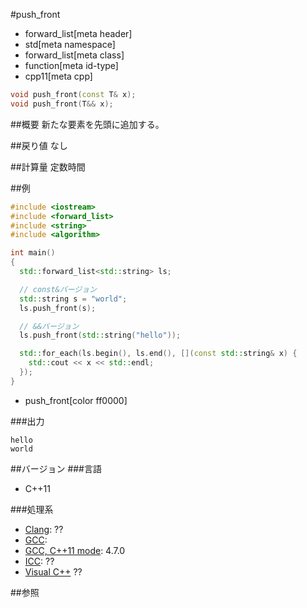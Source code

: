 #push_front
* forward_list[meta header]
* std[meta namespace]
* forward_list[meta class]
* function[meta id-type]
* cpp11[meta cpp]

```cpp
void push_front(const T& x);
void push_front(T&& x);
```

##概要
新たな要素を先頭に追加する。


##戻り値
なし


##計算量
定数時間


##例
```cpp
#include <iostream>
#include <forward_list>
#include <string>
#include <algorithm>

int main()
{
  std::forward_list<std::string> ls;

  // const&バージョン
  std::string s = "world";
  ls.push_front(s);

  // &&バージョン
  ls.push_front(std::string("hello"));

  std::for_each(ls.begin(), ls.end(), [](const std::string& x) {
    std::cout << x << std::endl;
  });
}
```
* push_front[color ff0000]

###出力
```
hello
world
```

##バージョン
###言語
- C++11

###処理系
- [Clang](/implementation.md#clang): ??
- [GCC](/implementation.md#gcc): 
- [GCC, C++11 mode](/implementation.md#gcc): 4.7.0
- [ICC](/implementation.md#icc): ??
- [Visual C++](/implementation.md#visual_cpp) ??


##参照


